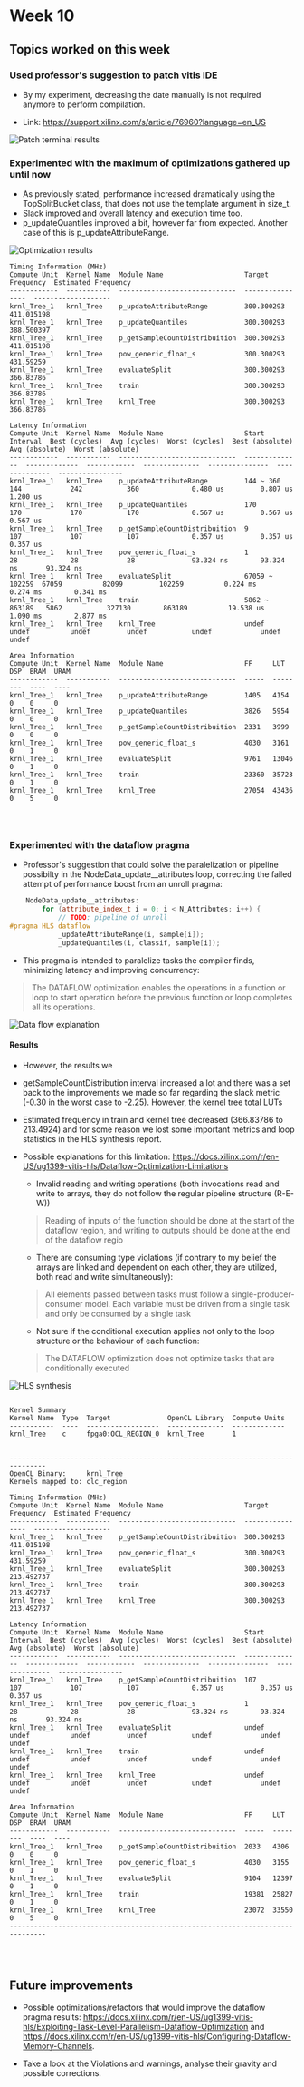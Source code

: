 # Week 10 


## Topics worked on this week


### Used professor's suggestion to patch vitis IDE 


- By my experiment, decreasing the date manually is not required anymore to perform compilation.

- Link: https://support.xilinx.com/s/article/76960?language=en_US

![Patch terminal results](/log-reports/week10_files/patch.png)



### Experimented with the maximum of optimizations gathered up until now 


- As previously stated, performance increased dramatically using the TopSplitBucket class, that does not use the template argument in size_t.
- Slack improved and overall latency and execution time too. 
- p_updateQuantiles improved a bit, however far from expected. Another case of this is p_updateAttributeRange.

![Optimization results](/log-reports/week10_files/BucketAndPragmas/optimizationWithBucketAndPragmas.png)




```
Timing Information (MHz)
Compute Unit  Kernel Name  Module Name                    Target Frequency  Estimated Frequency
------------  -----------  -----------------------------  ----------------  -------------------
krnl_Tree_1   krnl_Tree    p_updateAttributeRange         300.300293        411.015198
krnl_Tree_1   krnl_Tree    p_updateQuantiles              300.300293        388.500397
krnl_Tree_1   krnl_Tree    p_getSampleCountDistribuition  300.300293        411.015198
krnl_Tree_1   krnl_Tree    pow_generic_float_s            300.300293        431.59259
krnl_Tree_1   krnl_Tree    evaluateSplit                  300.300293        366.83786
krnl_Tree_1   krnl_Tree    train                          300.300293        366.83786
krnl_Tree_1   krnl_Tree    krnl_Tree                      300.300293        366.83786

Latency Information
Compute Unit  Kernel Name  Module Name                    Start Interval  Best (cycles)  Avg (cycles)  Worst (cycles)  Best (absolute)  Avg (absolute)  Worst (absolute)
------------  -----------  -----------------------------  --------------  -------------  ------------  --------------  ---------------  --------------  ----------------
krnl_Tree_1   krnl_Tree    p_updateAttributeRange         144 ~ 360       144            242           360             0.480 us         0.807 us        1.200 us
krnl_Tree_1   krnl_Tree    p_updateQuantiles              170             170            170           170             0.567 us         0.567 us        0.567 us
krnl_Tree_1   krnl_Tree    p_getSampleCountDistribuition  9               107            107           107             0.357 us         0.357 us        0.357 us
krnl_Tree_1   krnl_Tree    pow_generic_float_s            1               28             28            28              93.324 ns        93.324 ns       93.324 ns
krnl_Tree_1   krnl_Tree    evaluateSplit                  67059 ~ 102259  67059          82099         102259          0.224 ms         0.274 ms        0.341 ms
krnl_Tree_1   krnl_Tree    train                          5862 ~ 863189   5862           327130        863189          19.538 us        1.090 ms        2.877 ms
krnl_Tree_1   krnl_Tree    krnl_Tree                      undef           undef          undef         undef           undef            undef           undef

Area Information
Compute Unit  Kernel Name  Module Name                    FF     LUT    DSP  BRAM  URAM
------------  -----------  -----------------------------  -----  -----  ---  ----  ----
krnl_Tree_1   krnl_Tree    p_updateAttributeRange         1405   4154   0    0     0
krnl_Tree_1   krnl_Tree    p_updateQuantiles              3826   5954   0    0     0
krnl_Tree_1   krnl_Tree    p_getSampleCountDistribuition  2331   3999   0    0     0
krnl_Tree_1   krnl_Tree    pow_generic_float_s            4030   3161   0    1     0
krnl_Tree_1   krnl_Tree    evaluateSplit                  9761   13046  0    1     0
krnl_Tree_1   krnl_Tree    train                          23360  35723  0    1     0
krnl_Tree_1   krnl_Tree    krnl_Tree                      27054  43436  0    5     0




```







### Experimented with the dataflow pragma 

- Professor's suggestion that could solve the paralelization or pipeline possibilty in the NodeData_update__attributes loop, correcting the failed attempt of performance boost from an unroll pragma: 


```cpp
    NodeData_update__attributes:
        for (attribute_index_t i = 0; i < N_Attributes; i++) {
            // TODO: pipeline of unroll
#pragma HLS dataflow
            _updateAttributeRange(i, sample[i]);
            _updateQuantiles(i, classif, sample[i]);

```

- This pragma is intended to paralelize tasks the compiler finds, minimizing latency and improving concurrency: 


> The DATAFLOW optimization enables the operations in a function or loop to start operation before the previous function or loop completes all its operations.

![Data flow explanation](/log-reports/week10_files/dataflow.png)


#### Results 

- However, the results we 

- getSampleCountDistribution interval increased a lot and there was a set back to the improvements we made so far regarding the slack metric (-0.30 in the worst case to -2.25). However, the kernel tree total LUTs 

- Estimated frequency in train and kernel tree decreased (366.83786 to 213.4924) and for some reason we lost some important metrics and loop statistics in the HLS synthesis report. 

- Possible explanations for this limitation: https://docs.xilinx.com/r/en-US/ug1399-vitis-hls/Dataflow-Optimization-Limitations

    - Invalid reading and writing operations (both invocations read and write to arrays, they do not follow the regular pipeline structure (R-E-W)) 
    > Reading of inputs of the function should be done at the start of the dataflow region, and writing to outputs should be done at the end of the dataflow regio
    - There are consuming type violations (if contrary to my belief the arrays are linked and dependent on each other, they are utilized, both read and write simultaneously): 
    > All elements passed between tasks must follow a single-producer-consumer model. Each variable must be driven from a single task and only be consumed by a single task 
    - Not sure if the conditional execution applies not only to the loop structure or the behaviour of each function: 
    > The DATAFLOW optimization does not optimize tasks that are conditionally executed

![HLS synthesis](/log-reports/week10_files/DataFlowPragmaTest/correctedDataFlow.png)


```

Kernel Summary
Kernel Name  Type  Target              OpenCL Library  Compute Units
-----------  ----  ------------------  --------------  -------------
krnl_Tree    c     fpga0:OCL_REGION_0  krnl_Tree       1


-------------------------------------------------------------------------------
OpenCL Binary:     krnl_Tree
Kernels mapped to: clc_region

Timing Information (MHz)
Compute Unit  Kernel Name  Module Name                    Target Frequency  Estimated Frequency
------------  -----------  -----------------------------  ----------------  -------------------
krnl_Tree_1   krnl_Tree    p_getSampleCountDistribuition  300.300293        411.015198
krnl_Tree_1   krnl_Tree    pow_generic_float_s            300.300293        431.59259
krnl_Tree_1   krnl_Tree    evaluateSplit                  300.300293        213.492737
krnl_Tree_1   krnl_Tree    train                          300.300293        213.492737
krnl_Tree_1   krnl_Tree    krnl_Tree                      300.300293        213.492737

Latency Information
Compute Unit  Kernel Name  Module Name                    Start Interval  Best (cycles)  Avg (cycles)  Worst (cycles)  Best (absolute)  Avg (absolute)  Worst (absolute)
------------  -----------  -----------------------------  --------------  -------------  ------------  --------------  ---------------  --------------  ----------------
krnl_Tree_1   krnl_Tree    p_getSampleCountDistribuition  107             107            107           107             0.357 us         0.357 us        0.357 us
krnl_Tree_1   krnl_Tree    pow_generic_float_s            1               28             28            28              93.324 ns        93.324 ns       93.324 ns
krnl_Tree_1   krnl_Tree    evaluateSplit                  undef           undef          undef         undef           undef            undef           undef
krnl_Tree_1   krnl_Tree    train                          undef           undef          undef         undef           undef            undef           undef
krnl_Tree_1   krnl_Tree    krnl_Tree                      undef           undef          undef         undef           undef            undef           undef

Area Information
Compute Unit  Kernel Name  Module Name                    FF     LUT    DSP  BRAM  URAM
------------  -----------  -----------------------------  -----  -----  ---  ----  ----
krnl_Tree_1   krnl_Tree    p_getSampleCountDistribuition  2033   4306   0    0     0
krnl_Tree_1   krnl_Tree    pow_generic_float_s            4030   3155   0    1     0
krnl_Tree_1   krnl_Tree    evaluateSplit                  9104   12397  0    1     0
krnl_Tree_1   krnl_Tree    train                          19381  25827  0    1     0
krnl_Tree_1   krnl_Tree    krnl_Tree                      23072  33550  0    5     0
-------------------------------------------------------------------------------




```


## Future improvements

- Possible optimizations/refactors that would improve the dataflow pragma results: https://docs.xilinx.com/r/en-US/ug1399-vitis-hls/Exploiting-Task-Level-Parallelism-Dataflow-Optimization and https://docs.xilinx.com/r/en-US/ug1399-vitis-hls/Configuring-Dataflow-Memory-Channels. 

- Take a look at the Violations and warnings, analyse their gravity and possible corrections.









